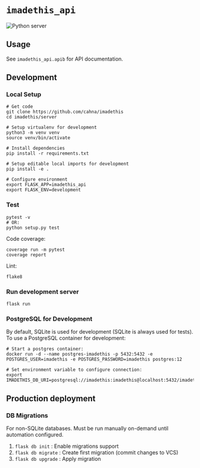 # `imadethis_api`

![Python server](https://github.com/cahna/imadethis/workflows/Python%20server/badge.svg)

## Usage

See `imadethis_api.apib` for API documentation.

## Development

### Local Setup

```
# Get code
git clone https://github.com/cahna/imadethis
cd imadethis/server

# Setup virtualenv for development
python3 -m venv venv
source venv/bin/activate

# Install dependencies
pip install -r requirements.txt

# Setup editable local imports for development
pip install -e .

# Configure environment
export FLASK_APP=imadethis_api
export FLASK_ENV=development
```

### Test

```
pytest -v
# OR:
python setup.py test
```

Code coverage:

```
coverage run -m pytest
coverage report
```

Lint:

```
flake8
```

### Run development server

```
flask run
```

### PostgreSQL for Development

By default, SQLite is used for development (SQLite is always used for tests).
To use a PostgreSQL container for development:

```
# Start a postgres container:
docker run -d --name postgres-imadethis -p 5432:5432 -e POSTGRES_USER=imadethis -e POSTGRES_PASSWORD=imadethis postgres:12

# Set environment variable to configure connection:
export IMADETHIS_DB_URI=postgresql://imadethis:imadethis@localhost:5432/imadethis
```

## Production deployment

### DB Migrations

For non-SQLite databases. Must be run manually on-demand until automation configured.

1. `flask db init`    : Enable migrations support
2. `flask db migrate` : Create first migration (commit changes to VCS)
3. `flask db upgrade` : Apply migration
